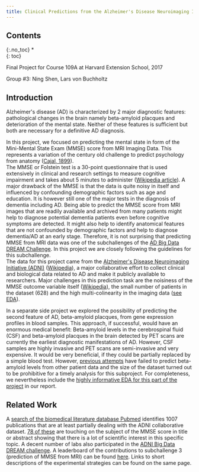 ```yaml
---
title: Clinical Predictions from the Alzheimer's Disease Neuroimaging Initiative (ADNI) dataset
---
```


## Contents
{:.no_toc}
*  
{: toc}


Final Project for Course 109A at Harvard Extension School, 2017  

Group #3: Ning Shen, Lars von Buchholtz


## Introduction
  
Alzheimer's disease (AD) is characterized by 2 major diagnostic features: pathological changes in the brain namely beta-amyloid placques and deterioration of the mental state. Neither of these features is sufficient but both are necessary for a definitive AD diagnosis.  
  
In this project, we focused on predicting the mental state in form of the Mini-Mental State Exam (MMSE) score from MRI Imaging Data. This represents a variation of the century old challenge to predict psychology from anatomy ([Cajal, 1899](https://archive.org/details/comparativestud00cajagoog)).  
The MMSE or Folstein test is a 30-point questionnaire that is used extensively in clinical and research settings to measure cognitive impairment and takes about 5 minutes to administer ([Wikipedia article](https://en.wikipedia.org/wiki/Mini%E2%80%93Mental_State_Examination)). A major drawback of the MMSE is that the data is quite noisy in itself and influenced by confounding demographic factors such as age and education. It is however still one of the major tests in the diagnosis of dementia including AD.
Being able to predict the MMSE score from MRI images that are readily available and archived from many patients might help to diagnose potential dementia patients even before cognitive symptoms are detected. It might also help to identify anatomical features that are not confounded by demographic factors and help to diagnose dementia/AD at an early stage. Therefore, it is not surprising that predicting MMSE from MRI data was one of the subchallenges of the [AD Big Data DREAM Challenge](https://www.synapse.org/#!Synapse:syn2290704/wiki/60828). In this project we are closely following the guidelines for this subchallenge.  
The data for this project came from the [Alzheimer's Disease Neuroimaging Initiative (ADNI)](http://adni.loni.usc.edu/) ([Wikipedia](https://en.wikipedia.org/wiki/Alzheimer%27s_Disease_Neuroimaging_Initiative)), a major collaborative effort to collect clinical and biological data related to AD and make it publicly available to researchers.
Major challenges in this prediction task are the noisiness of the MMSE outcome variable itself ([Wikipedia](https://en.wikipedia.org/wiki/Mini%E2%80%93Mental_State_Examination)), the small number of patients in the dataset (628) and the high multi-colinearity in the imaging data ([see EDA](https://shellyxun.github.io/cs109a_final_project_2017/EDA_MMSE.html)).

In a separate side project we explored the possibility of predicting the second feature of AD, beta-amyloid placques, from gene expression profiles in blood samples. This approach, if successful, would have an enormous medical benefit:
Beta-amyloid levels in the cerebrospinal fluid (CSF) and beta-amyloid placques in the brain detected by PET scans are currently the earliest diagnostic manifestations of AD. However, CSF samples are highly invasive and PET scans are semi-invasive and very expensive. It would be very beneficial, if they could be partially replaced by a simple blood test. However, [previous attempts](link) have failed to predict beta-amyloid levels from other patient data and the size of the dataset turned out to be prohibitive for a timely analysis for this subproject. For completeness, we nevertheless include the [highly informative EDA for this part of the project](link) in our report.



## Related Work
 
A [search of the biomedical literature database Pubmed](https://www.ncbi.nlm.nih.gov/pubmed/?term=ADNI) identifies 1007 publications that are at least partially dealing with the ADNI collaborative dataset. [78 of these](https://www.ncbi.nlm.nih.gov/pubmed/?term=ADNI+MMSE) are touching on the subject of the MMSE score in title or abstract showing that there is a lot of scientific interest in this specific topic. A decent number of labs also participated in the [ADNI Big Data DREAM challenge](https://www.synapse.org/#!Synapse:syn2290704/wiki/60828). A leaderboard of the contributions to subchallenge 3 (prediction of MMSE from MRI) can be found [here](https://www.synapse.org/#!Synapse:syn2290704/wiki/68513). Links to short descriptions of the experimental strategies can be found on the same page.



```python

```

